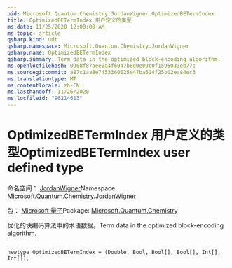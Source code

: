 ```yaml
---
uid: Microsoft.Quantum.Chemistry.JordanWigner.OptimizedBETermIndex
title: OptimizedBETermIndex 用户定义的类型
ms.date: 11/25/2020 12:00:00 AM
ms.topic: article
qsharp.kind: udt
qsharp.namespace: Microsoft.Quantum.Chemistry.JordanWigner
qsharp.name: OptimizedBETermIndex
qsharp.summary: Term data in the optimized block-encoding algorithm.
ms.openlocfilehash: 0908f87aee0a4f6047b8d0e09c0f1595033eb77c
ms.sourcegitcommit: a87c1aa8e7453360025e47ba614f25b02ea84ec3
ms.translationtype: MT
ms.contentlocale: zh-CN
ms.lasthandoff: 11/26/2020
ms.locfileid: "96214613"
---
```

# <a name="optimizedbetermindex-user-defined-type"></a><span data-ttu-id="82c20-102">OptimizedBETermIndex 用户定义的类型</span><span class="sxs-lookup"><span data-stu-id="82c20-102">OptimizedBETermIndex user defined type</span></span>

<span data-ttu-id="82c20-103">命名空间： [JordanWigner](xref:Microsoft.Quantum.Chemistry.JordanWigner)</span><span class="sxs-lookup"><span data-stu-id="82c20-103">Namespace: [Microsoft.Quantum.Chemistry.JordanWigner](xref:Microsoft.Quantum.Chemistry.JordanWigner)</span></span>

<span data-ttu-id="82c20-104">包： [Microsoft 量子](https://nuget.org/packages/Microsoft.Quantum.Chemistry)</span><span class="sxs-lookup"><span data-stu-id="82c20-104">Package: [Microsoft.Quantum.Chemistry](https://nuget.org/packages/Microsoft.Quantum.Chemistry)</span></span>


<span data-ttu-id="82c20-105">优化的块编码算法中的术语数据。</span><span class="sxs-lookup"><span data-stu-id="82c20-105">Term data in the optimized block-encoding algorithm.</span></span>

```qsharp

newtype OptimizedBETermIndex = (Double, Bool, Bool[], Bool[], Int[], Int[]);
```

